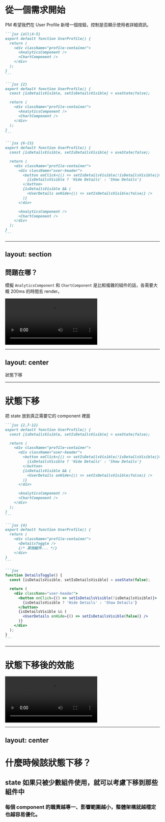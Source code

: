 # 從一個需求開始

PM 希望我們在 User Profile 新增一個按鈕，控制是否顯示使用者詳細資訊。

````md magic-move
```jsx {all|4-5}
export default function UserProfile() {
  return (
    <div className="profile-container">
      <AnalyticsComponent />
      <ChartComponent />
    </div>
  );
}
```

```jsx {2}
export default function UserProfile() {
  const [isDetailsVisible, setIsDetailsVisible] = useState(false);

  return (
    <div className="profile-container">
      <AnalyticsComponent />
      <ChartComponent />
    </div>
  );
}
```

```jsx {6-13}
export default function UserProfile() {
  const [isDetailsVisible, setIsDetailsVisible] = useState(false);

  return (
    <div className="profile-container">
      <div className="user-header">
        <button onClick={() => setIsDetailsVisible(!isDetailsVisible)}>
          {isDetailsVisible ? 'Hide Details' : 'Show Details'}
        </button>
        {isDetailsVisible && (
          <UserDetails onHide={() => setIsDetailsVisible(false)} />
        )}
      </div>

      <AnalyticsComponent />
      <ChartComponent />
    </div>
  );
}
```
````

<!--
我們先從一個需求開始，

[click]

這裡有個 UserProfile 這個 UserProfile 裡有像是 Analytics 或 Chart 的 Component

現在 PM 希望我們新增一個按鈕來控制是否顯示使用者詳細資訊，像是 Email、電話等等。

[click] 2. 所以我們很直接的用一個 state + button 來控制。

[click] 3. 加上一個條件判斷
-->

---
layout: section
---

## 問題在哪？

模擬 `AnalyticsComponent` 和 `ChartComponent` 是比較複雜的組件的話，各需要大概 200ms 的時間去 render。

<Video  h="80%">
  <source src="/ch-5/5-1/0.mp4" type="video/mp4" />
</Video>

<!--
我們剛剛的做法雖然可以完成需求，但有個潛在的問題：

可以看到這個影片，當我滑鼠點擊後（也就是那個黑色圈圈，每次出現都是點擊的意思），他會稍微延遲一點才會顯示 UserDetails 的內容。

這是因為每次 state 改變時，整個 UserProfile 組件都會重新 re-render。

包含：

- `AnalyticsComponent`
- `ChartComponent`

即使它們完全不需要 `isDetailsVisible` 的狀態，也會被迫重新執行，造成不必要的效能浪費。

現在這個例子中，我模擬 `AnalyticsComponent` 和 `ChartComponent` 是比較複雜的組件的話，各需要大概 200ms 的時間去 render。

就可以發現他會有延遲

怎麼解決這個問題呢?

也就是我們的一個要談的優化技巧
-->

---
layout: center
---

<CenterTitle number="1" subtitle="讓 state 的影響範圍更小">
狀態下移
</CenterTitle>

<!--
狀態下移
-->

---

# 狀態下移

把 state 放到真正需要它的 component 裡面

````md magic-move
```jsx {2,7-12}
export default function UserProfile() {
  const [isDetailsVisible, setIsDetailsVisible] = useState(false);

  return (
    <div className="profile-container">
      <div className="user-header">
        <button onClick={() => setIsDetailsVisible(!isDetailsVisible)}>
          {isDetailsVisible ? 'Hide Details' : 'Show Details'}
        </button>
        {isDetailsVisible && (
          <UserDetails onHide={() => setIsDetailsVisible(false)} />
        )}
      </div>

      <AnalyticsComponent />
      <ChartComponent />
    </div>
  );
}
```

```jsx {4}
export default function UserProfile() {
  return (
    <div className="profile-container">
      <DetailsToggle />
      {/* 其他組件... */}
    </div>
}
```

```jsx
function DetailsToggle() {
  const [isDetailsVisible, setIsDetailsVisible] = useState(false);

  return (
    <div className="user-header">
      <button onClick={() => setIsDetailsVisible(!isDetailsVisible)}>
        {isDetailsVisible ? 'Hide Details' : 'Show Details'}
      </button>
      {isDetailsVisible && (
        <UserDetails onHide={() => setIsDetailsVisible(false)} />
      )}
    </div>
  );
}
```
````

<!--
React 有個核心概念是，把 state 放到真正需要它的 component 裡面。
這樣，只有那個小範圍會 re-render，其他 component 則不受影響。

觀察一下：其實 isDetailsVisible 這個狀態只被 button 和 UserDetails 使用，其他組件根本不需要這個狀態。

[click] 所以這個時候，我們可以把這段邏輯抽成一個獨立 component，叫它 DetailsToggle：

[click] 現在，每次顯示/隱藏 UserDetails 時，只有 DetailsToggle 會 re-render，其他複雜的元件完全不受影響，效能自然就更好了。
-->

---

# 狀態下移後的效能

<Video>
  <source src="/ch-5/5-1/1.mp4" type="video/mp4" />
</Video>

<!--
將狀態下移後，可以發現現在開關 UserDetails 時，順暢很多了

這是因為 AnalyticsCompoㄗㄧㄟnent 和 ChartComponent 沒有被 re-render，效能也相對提升。
-->

---
layout: center
---

# 什麼時候該狀態下移？

<v-clicks>

## state 如果只被少數組件使用，就可以考慮下移到那些組件中

### 每個 component 的職責越專一、影響範圍越小，整體架構就越穩定也越容易優化。

</v-clicks>

<!--
第一個優化方式非常簡單，也非常實用

但很多人會好奇什麼時候要用狀態下移呢

[click]
其實原則很簡單：

state 如果只被少數組件使用，就可以考慮下移到那些組件中。

這樣可以有效縮小 re-render 的範圍、降低不必要的運算，
同時也讓 component 的邏輯更單純。

[click]

你可以想像：每個 component 的職責越專一、影響範圍越小，
整體架構就越穩定也越容易優化。

當然，這前提是命名要清楚，避免搞不懂哪個組件是幹嘛的。
-->
